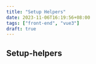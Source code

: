 ```yaml
---
title: "Setup Helpers"
date: 2023-11-06T16:19:56+08:00
tags: ["front-end", "vue3"]
draft: true
---
```


## Setup-helpers
